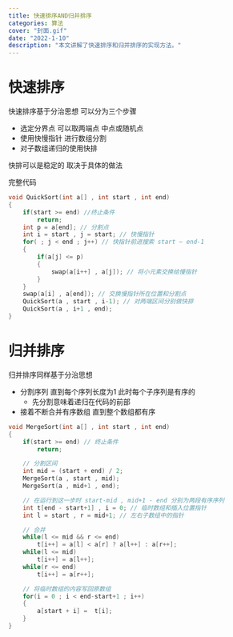 ```yaml
---
title: 快速排序AND归并排序
categories: 算法
cover: "封面.gif"
date: "2022-1-10"
description: "本文讲解了快速排序和归并排序的实现方法。"
---
```


# 快速排序 

快速排序基于分治思想 可以分为三个步骤

+ 选定分界点 可以取两端点 中点或随机点
+ 使用快慢指针 进行数组分割
+ 对子数组递归的使用快排

快排可以是稳定的 取决于具体的做法

完整代码

```C++
void QuickSort(int a[] , int start , int end)
{
    if(start >= end) //终止条件
        return;
    int p = a[end]; // 分割点
    int i = start , j = start; // 快慢指针
    for( ; j < end ; j++) // 快指针前进搜索 start ~ end-1
    {
        if(a[j] <= p)
        {
            swap(a[i++] , a[j]); // 将小元素交换给慢指针
        }
    }
    swap(a[i] , a[end]); // 交换慢指针所在位置和分割点
    QuickSort(a , start , i-1); // 对两端区间分别做快排
    QuickSort(a , i+1 , end);
}
```

# 归并排序

归并排序同样基于分治思想

+ 分割序列 直到每个序列长度为1 此时每个子序列是有序的
  + 先分割意味着递归在代码的前部
+ 接着不断合并有序数组 直到整个数组都有序

```c++
void MergeSort(int a[] , int start , int end)
{
    if(start >= end) // 终止条件
        return;

    // 分割区间
    int mid = (start + end) / 2; 
    MergeSort(a , start , mid);
    MergeSort(a , mid+1 , end);

    // 在运行到这一步时 start-mid , mid+1 - end 分别为两段有序序列
    int t[end - start+1] , i = 0; // 临时数组和插入位置指针
    int l = start , r = mid+1; // 左右子数组中的指针

    // 合并
    while(l <= mid && r <= end) 
        t[i++] = a[l] < a[r] ? a[l++] : a[r++];
    while(l <= mid)
        t[i++] = a[l++];
    while(r <= end)
        t[i++] = a[r++];

    // 将临时数组的内容写回原数组
    for(i = 0 ; i < end-start+1 ; i++) 
    {
        a[start + i] =  t[i];
    }
}
```



